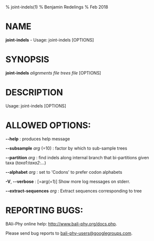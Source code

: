 % joint-indels(1)
% Benjamin Redelings
% Feb 2018

# NAME

**joint-indels** - Usage: joint-indels <alignments file> <trees file> [OPTIONS]

# SYNOPSIS

**joint-indels** _alignments file_ _trees file_ [OPTIONS]

# DESCRIPTION

Usage: joint-indels <alignments file> <trees file> [OPTIONS]

# ALLOWED OPTIONS:
**--help**
: produces help message

**--subsample** _arg_ (=10)
: factor by which to sub-sample trees

**--partition** _arg_
: find indels along internal branch that bi-partitions given taxa (_taxa1_:_taxa2_:...)

**--alphabet** _arg_
: set to 'Codons' to prefer codon alphabets

**-V**, **--verbose**
: \[=arg(=1)\] Show more log messages on stderr.

**--extract-sequences** _arg_
: Extract sequences corresponding to tree


# REPORTING BUGS:
 BAli-Phy online help: <http://www.bali-phy.org/docs.php>.

Please send bug reports to <bali-phy-users@googlegroups.com>.

